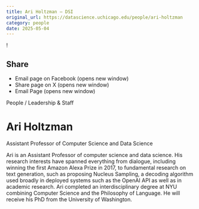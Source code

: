 ```yaml
---
title: Ari Holtzman – DSI
original_url: https://datascience.uchicago.edu/people/ari-holtzman
category: people
date: 2025-05-04
---
```


<!-- Table-like structure detected -->

!

## Share

* Email page on Facebook (opens new window)
* Share page on X (opens new window)
* Email Page (opens new window)

<!-- Table-like structure detected -->

People / Leadership & Staff

# Ari Holtzman

Assistant Professor of Computer Science and Data Science

Ari is an Assistant Professor of computer science and data science. His research interests have spanned everything from dialogue, including winning the first Amazon Alexa Prize in 2017, to fundamental research on text generation, such as proposing Nucleus Sampling, a decoding algorithm used broadly in deployed systems such as the OpenAI API as well as in academic research. Ari completed an interdisciplinary degree at NYU combining Computer Science and the Philosophy of Language. He will receive his PhD from the University of Washington.